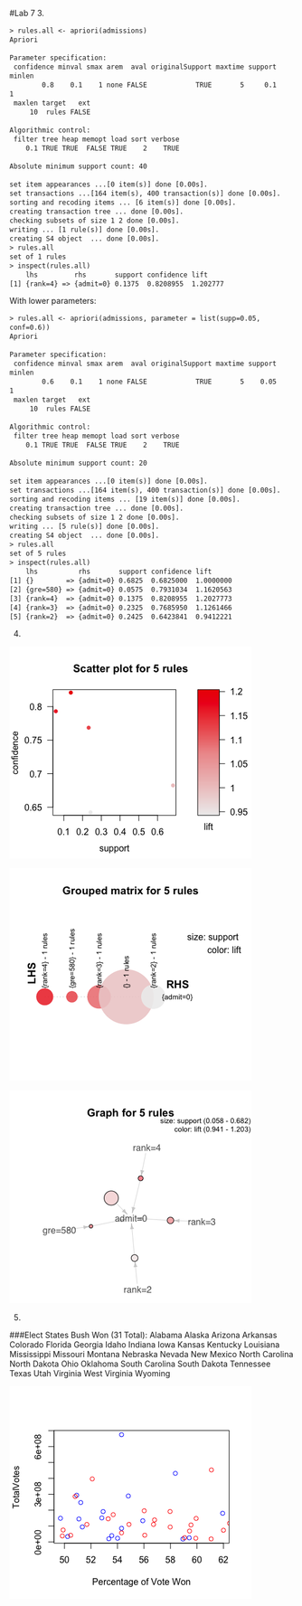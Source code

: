 #Lab 7
</pre>3. 
```
> rules.all <- apriori(admissions)
Apriori

Parameter specification:
 confidence minval smax arem  aval originalSupport maxtime support minlen
        0.8    0.1    1 none FALSE            TRUE       5     0.1      1
 maxlen target   ext
     10  rules FALSE

Algorithmic control:
 filter tree heap memopt load sort verbose
    0.1 TRUE TRUE  FALSE TRUE    2    TRUE

Absolute minimum support count: 40 

set item appearances ...[0 item(s)] done [0.00s].
set transactions ...[164 item(s), 400 transaction(s)] done [0.00s].
sorting and recoding items ... [6 item(s)] done [0.00s].
creating transaction tree ... done [0.00s].
checking subsets of size 1 2 done [0.00s].
writing ... [1 rule(s)] done [0.00s].
creating S4 object  ... done [0.00s].
> rules.all
set of 1 rules 
> inspect(rules.all)
    lhs         rhs       support confidence lift    
[1] {rank=4} => {admit=0} 0.1375  0.8208955  1.202777
```
With lower parameters:
```
> rules.all <- apriori(admissions, parameter = list(supp=0.05, conf=0.6))
Apriori

Parameter specification:
 confidence minval smax arem  aval originalSupport maxtime support minlen
        0.6    0.1    1 none FALSE            TRUE       5    0.05      1
 maxlen target   ext
     10  rules FALSE

Algorithmic control:
 filter tree heap memopt load sort verbose
    0.1 TRUE TRUE  FALSE TRUE    2    TRUE

Absolute minimum support count: 20 

set item appearances ...[0 item(s)] done [0.00s].
set transactions ...[164 item(s), 400 transaction(s)] done [0.00s].
sorting and recoding items ... [19 item(s)] done [0.00s].
creating transaction tree ... done [0.00s].
checking subsets of size 1 2 done [0.00s].
writing ... [5 rule(s)] done [0.00s].
creating S4 object  ... done [0.00s].
> rules.all
set of 5 rules 
> inspect(rules.all)
    lhs          rhs       support confidence lift     
[1] {}        => {admit=0} 0.6825  0.6825000  1.0000000
[2] {gre=580} => {admit=0} 0.0575  0.7931034  1.1620563
[3] {rank=4}  => {admit=0} 0.1375  0.8208955  1.2027773
[4] {rank=3}  => {admit=0} 0.2325  0.7685950  1.1261466
[5] {rank=2}  => {admit=0} 0.2425  0.6423841  0.9412221
```
4.

![SAMPLE TEXT](images/Rplot.png)

![SAMPLE TEXT](images/Rplot2.png)

![SAMPLE TEXT](images/Rplot3.png)

5. 
###Elect
 States Bush Won (31 Total):
Alabama
Alaska
Arizona
Arkansas
Colorado
Florida
Georgia
Idaho
Indiana
Iowa
Kansas
Kentucky
Louisiana
Mississippi
Missouri
Montana
Nebraska
Nevada
New Mexico
North Carolina
North Dakota
Ohio
Oklahoma
South Carolina
South Dakota
Tennessee
Texas
Utah
Virginia
West Virginia
Wyoming

![image](images\Lab7-Elect.png)
